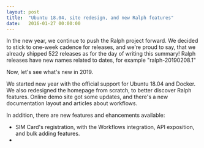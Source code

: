 ```yaml
---
layout: post
title:  "Ubuntu 18.04, site redesign, and new Ralph features"
date:   2016-01-27 00:00:00
---
```


In the new year, we continue to push the Ralph project forward. 
We decided to stick to one-week cadence for releases, and we're proud to say, that we already shipped 522 releases as for the day of writing this summary!
Ralph releases have new names related to dates, for example "ralph-20190208.1"

Now, let's see what's new in 2019.

We started new year with the official support for Ubuntu 18.04 and Docker. We also redesigned the homepage from scratch, to better discover 
Ralph features. Online demo site got some updates, and there's a new documentation layout and articles about workflows.

In addition, there are new features and ehancements available:

- SIM Card's registration, with the Workflows integration, API exposition, and bulk adding features.
- 


